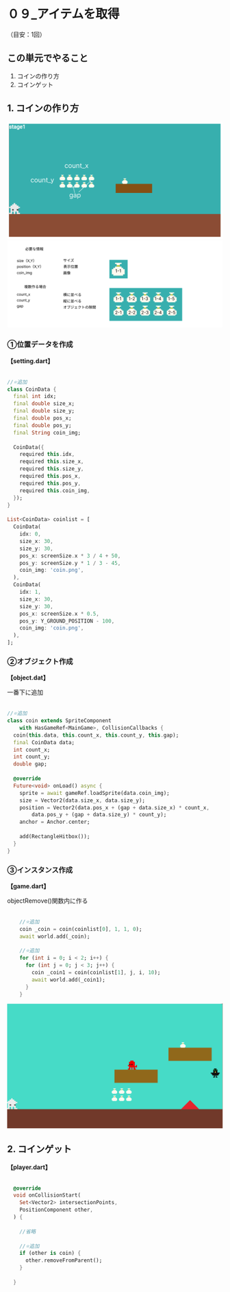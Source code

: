 # **０９_アイテムを取得**
（目安：1回）

## **この単元でやること**

1. コインの作り方
2. コインゲット

## **1. コインの作り方**

![item](img/09_item1-1.png)
![item](img/09_item1-2.png)

### **①位置データを作成**

**【setting.dart】**

```dart

//⭐️追加
class CoinData {
  final int idx;
  final double size_x;
  final double size_y;
  final double pos_x;
  final double pos_y;
  final String coin_img;

  CoinData({
    required this.idx,
    required this.size_x,
    required this.size_y,
    required this.pos_x,
    required this.pos_y,
    required this.coin_img,
  });
}

List<CoinData> coinlist = [
  CoinData(
    idx: 0,
    size_x: 30,
    size_y: 30,
    pos_x: screenSize.x * 3 / 4 + 50,
    pos_y: screenSize.y * 1 / 3 - 45,
    coin_img: 'coin.png',
  ),
  CoinData(
    idx: 1,
    size_x: 30,
    size_y: 30,
    pos_x: screenSize.x * 0.5,
    pos_y: Y_GROUND_POSITION - 100,
    coin_img: 'coin.png',
  ),
];

```

### **②オブジェクト作成**

**【object.dat】**

一番下に追加

```dart

//⭐️追加
class coin extends SpriteComponent
    with HasGameRef<MainGame>, CollisionCallbacks {
  coin(this.data, this.count_x, this.count_y, this.gap);
  final CoinData data;
  int count_x;
  int count_y;
  double gap;

  @override
  Future<void> onLoad() async {
    sprite = await gameRef.loadSprite(data.coin_img);
    size = Vector2(data.size_x, data.size_y);
    position = Vector2(data.pos_x + (gap + data.size_x) * count_x,
        data.pos_y + (gap + data.size_y) * count_y);
    anchor = Anchor.center;

    add(RectangleHitbox());
  }
}

```

### **③インスタンス作成**

**【game.dart】**

objectRemove()関数内に作る

```dart

    //⭐️追加
    coin _coin = coin(coinlist[0], 1, 1, 0);
    await world.add(_coin);
    
    //⭐️追加
    for (int i = 0; i < 2; i++) {
      for (int j = 0; j < 3; j++) {
        coin _coin1 = coin(coinlist[1], j, i, 10);
        await world.add(_coin1);
      }
    }

```

![item](img/09_item1-3.png)

## **2. コインゲット**

**【player.dart】**

```dart

  @override
  void onCollisionStart(
    Set<Vector2> intersectionPoints,
    PositionComponent other,
  ) {

    //省略

    //⭐️追加
    if (other is coin) {
      other.removeFromParent();
    }

  }

```
